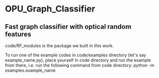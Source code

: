 # OPU_Graph_Classifier
## Fast graph classifier with optical random features

code/RF_modules is the package we built in this work. 


To run one of the example codes in code/examples directory (let's say example_name.py), place yourself 
in code directory and run the example from there, i.e. run the following command from code directory:
python -m examples.example_name
